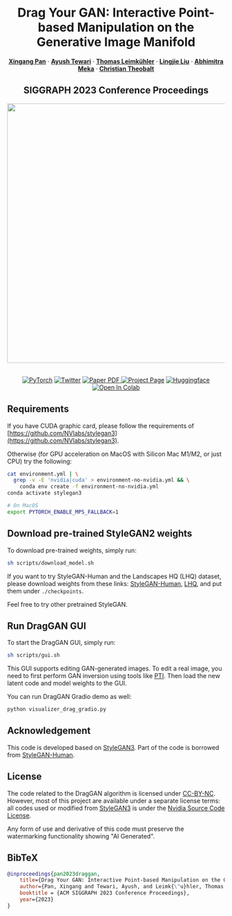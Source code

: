 <p align="center">

  <h1 align="center">Drag Your GAN: Interactive Point-based Manipulation on the Generative Image Manifold</h1>
  <p align="center">
    <a href="https://xingangpan.github.io/"><strong>Xingang Pan</strong></a>
    ·
    <a href="https://ayushtewari.com/"><strong>Ayush Tewari</strong></a>
    ·
    <a href="https://people.mpi-inf.mpg.de/~tleimkue/"><strong>Thomas Leimkühler</strong></a>
    ·
    <a href="https://lingjie0206.github.io/"><strong>Lingjie Liu</strong></a>
    ·
    <a href="https://www.meka.page/"><strong>Abhimitra Meka</strong></a>
    ·
    <a href="http://www.mpi-inf.mpg.de/~theobalt/"><strong>Christian Theobalt</strong></a>
  </p>
  <h2 align="center">SIGGRAPH 2023 Conference Proceedings</h2>
  <div align="center">
    <img src="DragGAN.gif", width="600">
  </div>

  <p align="center">
  <br>
    <a href="https://pytorch.org/get-started/locally/"><img alt="PyTorch" src="https://img.shields.io/badge/PyTorch-ee4c2c?logo=pytorch&logoColor=white"></a>
    <a href="https://twitter.com/XingangP"><img alt='Twitter' src="https://img.shields.io/twitter/follow/XingangP?label=%40XingangP"></a>
    <a href="https://arxiv.org/abs/2305.10973">
      <img src='https://img.shields.io/badge/Paper-PDF-green?style=for-the-badge&logo=adobeacrobatreader&logoWidth=20&logoColor=white&labelColor=66cc00&color=94DD15' alt='Paper PDF'>
    </a>
    <a href='https://vcai.mpi-inf.mpg.de/projects/DragGAN/'>
      <img src='https://img.shields.io/badge/DragGAN-Page-orange?style=for-the-badge&logo=Google%20chrome&logoColor=white&labelColor=D35400' alt='Project Page'></a>
    <a href="https://huggingface.co/spaces/radames/DragGan"><img alt="Huggingface" src="https://img.shields.io/badge/%F0%9F%A4%97%20Hugging%20Face-DragGAN-orange"></a>
    <a href="https://colab.research.google.com/drive/1mey-IXPwQC_qSthI5hO-LTX7QL4ivtPh?usp=sharing"><img src="https://colab.research.google.com/assets/colab-badge.svg" alt="Open In Colab"></a>
  </p>
</p>

## Requirements

If you have CUDA graphic card, please follow the requirements of [https://github.com/NVlabs/stylegan3](https://github.com/NVlabs/stylegan3).

Otherwise (for GPU acceleration on MacOS with Silicon Mac M1/M2, or just CPU) try the following:

```sh
cat environment.yml | \
  grep -v -E 'nvidia|cuda' > environment-no-nvidia.yml && \
    conda env create -f environment-no-nvidia.yml
conda activate stylegan3

# On MacOS
export PYTORCH_ENABLE_MPS_FALLBACK=1
```

## Download pre-trained StyleGAN2 weights

To download pre-trained weights, simply run:
```sh
sh scripts/download_model.sh
```
If you want to try StyleGAN-Human and the Landscapes HQ (LHQ) dataset, please download weights from these links: [StyleGAN-Human](https://drive.google.com/file/d/1dlFEHbu-WzQWJl7nBBZYcTyo000H9hVm/view?usp=sharing), [LHQ](https://drive.google.com/file/d/16twEf0T9QINAEoMsWefoWiyhcTd-aiWc/view?usp=sharing), and put them under `./checkpoints`.

Feel free to try other pretrained StyleGAN.

## Run DragGAN GUI

To start the DragGAN GUI, simply run:
```sh
sh scripts/gui.sh
```

This GUI supports editing GAN-generated images. To edit a real image, you need to first perform GAN inversion using tools like [PTI](https://github.com/danielroich/PTI). Then load the new latent code and model weights to the GUI.

You can run DragGAN Gradio demo as well:
```sh
python visualizer_drag_gradio.py
```

## Acknowledgement

This code is developed based on [StyleGAN3](https://github.com/NVlabs/stylegan3). Part of the code is borrowed from [StyleGAN-Human](https://github.com/stylegan-human/StyleGAN-Human).

## License

The code related to the DragGAN algorithm is licensed under [CC-BY-NC](https://creativecommons.org/licenses/by-nc/4.0/).
However, most of this project are available under a separate license terms: all codes used or modified from [StyleGAN3](https://github.com/NVlabs/stylegan3) is under the [Nvidia Source Code License](https://github.com/NVlabs/stylegan3/blob/main/LICENSE.txt).

Any form of use and derivative of this code must preserve the watermarking functionality showing "AI Generated".

## BibTeX

```bibtex
@inproceedings{pan2023draggan,
    title={Drag Your GAN: Interactive Point-based Manipulation on the Generative Image Manifold},
    author={Pan, Xingang and Tewari, Ayush, and Leimk{\"u}hler, Thomas and Liu, Lingjie and Meka, Abhimitra and Theobalt, Christian},
    booktitle = {ACM SIGGRAPH 2023 Conference Proceedings},
    year={2023}
}
```
